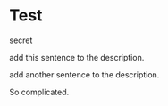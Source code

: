 # Test
secret

add this sentence to the description.

add another sentence to the description.


So complicated.

